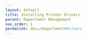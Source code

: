 ```yaml
---
layout: default
title: Installing Printer Drivers
parent: Department Management
nav_order: 1
permalink: docs/department#drivers
---
```

